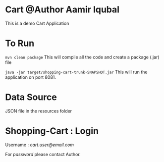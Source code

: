 # Cart @Author Aamir Iqubal
This is a demo Cart Application

# To Run
`mvn clean package` This will compile all the code and create a package (.jar) file

`java -jar target/shopping-cart-trunk-SNAPSHOT.jar` This will run the application on port 8081.
# Data Source
  JSON file in the resources folder
# Shopping-Cart : Login
  Username : _cart.user@email.com_

  For _password_ please contact Author.
